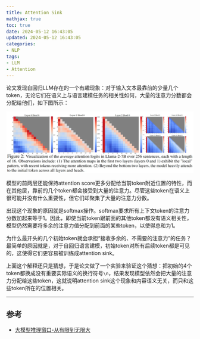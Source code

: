 ```yaml
---
title: Attention Sink
mathjax: true
toc: true
date: 2024-05-12 16:43:05
updated: 2024-05-12 16:43:05
categories:
- NLP
tags:
- LLM
- Attention
---
```

论文发现自回归LLM存在的一个有趣现象：对于输入文本最靠前的少量几个token，无论它们在语义上与语言建模任务的相关性如何，大量的注意力分数都会分配给他们，如下图所示：

<!--more-->

![Sink](https://raw.githubusercontent.com/TransformersWsz/picx-images-hosting/master/image.8dwop86zjw.png)

模型的前两层还能保持attention score更多分配给当前token附近位置的特性，而在其他层，靠前的几个token都会接受到大量的注意力。尽管这些token在语义上很可能并没有什么重要性，但它们却聚集了大量的注意力分数。

出现这个现象的原因就是softmax操作。softmax要求所有上下文token的注意力分数加起来等于1。因此，即使当前token跟前面的其他token都没有语义相关性，模型仍然需要将多余的注意力值分配到前面的某些token，以使得总和为1。

为什么最开头的几个初始token就会承担“接收多余的、不需要的注意力”的任务？最简单的原因就是，对于自回归语言建模，初始token对所有后续token都是可见的，这使得它们更容易被训练成attention sink。

上面这个解释还只是猜想，于是论文做了一个实验来验证这个猜想：把初始的4个token都换成没有重要实际语义的换行符号`\n`，结果发现模型依然会把大量的注意力分配给这些token，这就说明attention sink这个现象和内容语义无关，而只和这些token所在的位置相关。

___

## 参考
- [大模型推理窗口-从有限到无限大](https://mp.weixin.qq.com/s/ogrWe61JZz64FXTcBfVN5Q)